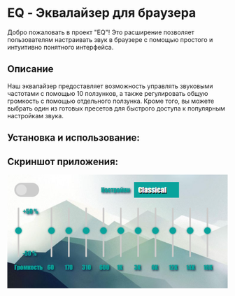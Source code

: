 # EQ - Эквалайзер для браузера
Добро пожаловать в проект "EQ"! Это расширение позволяет пользователям настраивать звук в браузере с помощью простого и интуитивно понятного интерфейса.
## Описание
Наш эквалайзер предоставляет возможность управлять звуковыми частотами с помощью 10 ползунков, а также регулировать общую громкость с помощью отдельного ползунка. Кроме того, вы можете выбрать один из готовых пресетов для быстрого доступа к популярным настройкам звука.
## Установка и использование:

## Скриншот приложения:
![Скриншот 1](EQ/data/icons/screenshot.png)
